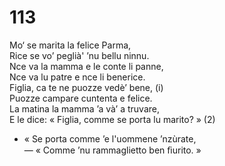 # 113
  
Mo‘ se marita la felice Parma,  
Rice se vo’ peglià' ’nu bellu ninnu.  
Nce va la mamma e le conte li panne,  
Nce va lu patre e nce li benerice.  
Figlia, ca te ne puozze vedè’ bene, (i)  
Puozze campare cuntenta e felice.  
La matina la mamma ’a và’ a truvare,  
E le dice: « Figlia, comme se porta lu marito? » (2)  
- « Se porta comme ’e l'uommene ’nzùrate,  
— « Comme ’nu rammaglietto ben ﬁurito. »  
  

